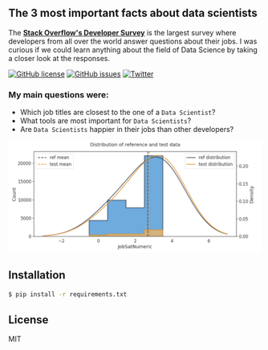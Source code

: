 ## The 3 most important facts about data scientists

The **[Stack Overflow's Developer Survey](https://insights.stackoverflow.com/survey/2019)** is the largest survey where developers from all over the world answer questions about their jobs. I was curious if we could learn anything about the field of Data Science by taking a closer look at the responses.

[![GitHub license](https://img.shields.io/github/license/StefanTippelt/stack_overflow_developer_survey)](https://github.com/StefanTippelt/stack_overflow_developer_survey/blob/master/LICENSE)
[![GitHub issues](https://img.shields.io/github/issues/StefanTippelt/stack_overflow_developer_survey)](https://github.com/StefanTippelt/stack_overflow_developer_survey/issues)
[![Twitter](https://img.shields.io/twitter/url/https/github.com/StefanTippelt/stack_overflow_developer_survey?style=social)](https://twitter.com/intent/tweet?text=Wow:&url=https%3A%2F%2Fgithub.com%2FStefanTippelt%2Fstack_overflow_developer_survey)

### My main questions were:
- Which job titles are closest to the one of a `Data Scientist`?
- What tools are most important for `Data Scientists`?
- Are `Data Scientists` happier in their jobs than other developers?

![T-test](/images/t_test.png)


## Installation
```sh
$ pip install -r requirements.txt
```

## License
MIT
